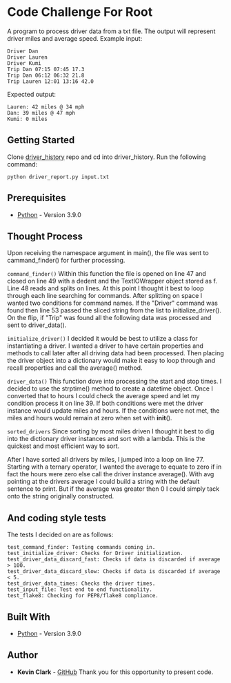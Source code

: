 # Code Challenge For Root

A program to process driver data from a txt file. The output will represent driver miles and average speed. 
Example input:

```
Driver Dan
Driver Lauren
Driver Kumi
Trip Dan 07:15 07:45 17.3
Trip Dan 06:12 06:32 21.8
Trip Lauren 12:01 13:16 42.0
```

Expected output:

```
Lauren: 42 miles @ 34 mph
Dan: 39 miles @ 47 mph
Kumi: 0 miles
```

## Getting Started

Clone [driver_history](https://github.com/Kevinwclark/driver_history) repo and cd into driver_history. Run the following command:
```
python driver_report.py input.txt
```

## Prerequisites

* [Python](https://www.python.org/) - Version 3.9.0


## Thought Process

Upon receiving the namespace argument in main(), the file was sent to cammand_finder() for further processing. 

```command_finder()```
Within this function the file is opened on line 47 and closed on line 49 with a dedent and the TextIOWrapper object stored as f. Line 48 reads and splits on lines. At this point I thought it best to loop through each line searching for commands. After splitting on space I wanted two conditions for command names. If the "Driver" command was found then line 53 passed the sliced string from the list to initialize_driver(). On the flip, if "Trip" was found all the following data was processed and sent to driver_data(). 

```initialize_driver()```
I decided it would be best to utilize a class for instantiating a driver. I wanted a driver to have certain properties and methods to call later after all driving data had been processed. Then placing the driver object into a dictionary would make it easy to loop through and recall properties and call the average() method.

```driver_data()```
This function dove into processing the start and stop times. I decided to use the strptime() method to create a datetime object. Once I converted that to hours I could check the average speed and let my condition process it on line 39. If both conditions were met the driver instance would update miles and hours. If the conditions were not met, the miles and hours would remain at zero when set with __init__(). 

```sorted_drivers```
Since sorting by most miles driven I thought it best to dig into the dictionary driver instances and sort with a lambda. This is the quickest and most efficient way to sort. 

After I have sorted all drivers by miles, I jumped into a loop on line 77. Starting with a ternary operator, I wanted the average to equate to zero if in fact the hours were zero else call the driver instance average(). With avg pointing at the drivers average I could build a string with the default sentence to print. But if the average was greater then 0 I could simply tack onto the string originally constructed. 

## And coding style tests

The tests I decided on are as follows: 

```
test_command_finder: Testing commands coming in.
test_initialize_driver: Checks for Driver initialization.
test_driver_data_discard_fast: Checks if data is discarded if average > 100.
test_driver_data_discard_slow: Checks if data is discarded if average < 5.
test_driver_data_times: Checks the driver times.
test_input_file: Test end to end functionality.
test_flake8: Checking for PEP8/flake8 compliance.
```

## Built With

* [Python](https://www.python.org/) - Version 3.9.0

## Author

* **Kevin Clark** - [GitHub](https://github.com/Kevinwclark)
Thank you for this opportunity to present code. 
